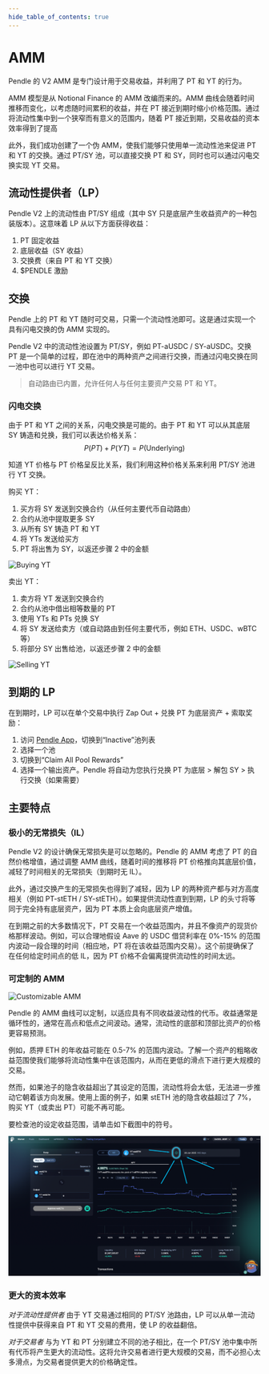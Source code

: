 ```yaml
---
hide_table_of_contents: true
---
```


# AMM

Pendle 的 V2 AMM 是专门设计用于交易收益，并利用了 PT 和 YT 的行为。

AMM 模型是从 Notional Finance 的 AMM 改编而来的。AMM 曲线会随着时间推移而变化，以考虑随时间累积的收益，并在 PT 接近到期时缩小价格范围。通过将流动性集中到一个狭窄而有意义的范围内，随着 PT 接近到期，交易收益的资本效率得到了提高

此外，我们成功创建了一个伪 AMM，使我们能够只使用单一流动性池来促进 PT 和 YT 的交换。通过 PT/SY 池，可以直接交换 PT 和 SY，同时也可以通过闪电交换实现 YT 交易。

## 流动性提供者（LP）

Pendle V2 上的流动性由 PT/SY 组成（其中 SY 只是底层产生收益资产的一种包装版本）。这意味着 LP 从以下方面获得收益：

1. PT 固定收益
2. 底层收益（SY 收益）
3. 交换费（来自 PT 和 YT 交换）
4. $PENDLE 激励

## 交换

Pendle 上的 PT 和 YT 随时可交易，只需一个流动性池即可。这是通过实现一个具有闪电交换的伪 AMM 实现的。

Pendle V2 中的流动性池设置为 PT/SY，例如 PT-aUSDC / SY-aUSDC。交换 PT 是一个简单的过程，即在池中的两种资产之间进行交换，而通过闪电交换在同一池中也可以进行 YT 交易。

> 自动路由已内置，允许任何人与任何主要资产交易 PT 和 YT。

### 闪电交换

由于 PT 和 YT 之间的关系，闪电交换是可能的。由于 PT 和 YT 可以从其底层 SY 铸造和兑换，我们可以表达价格关系：
$$
P(PT) + P(YT) = P(\text{Underlying})
$$

知道 YT 价格与 PT 价格呈反比关系，我们利用这种价格关系来利用 PT/SY 池进行 YT 交换。

购买 YT：
1. 买方将 SY 发送到交换合约（从任何主要代币自动路由）
2. 合约从池中提取更多 SY
3. 从所有 SY 铸造 PT 和 YT
4. 将 YTs 发送给买方
5. PT 将出售为 SY，以返还步骤 2 中的金额

![Buying YT](/img/ProtocolMechanics/buying_yt.png "Buying YT")

卖出 YT：
1. 卖方将 YT 发送到交换合约
2. 合约从池中借出相等数量的 PT
3. 使用 YTs 和 PTs 兑换 SY
4. 将 SY 发送给卖方（或自动路由到任何主要代币，例如 ETH、USDC、wBTC 等）
5. 将部分 SY 出售给池，以返还步骤 2 中的金额

![Selling YT](/img/ProtocolMechanics/selling_yt.png "Selling YT")

## 到期的 LP

在到期时，LP 可以在单个交易中执行 Zap Out + 兑换 PT 为底层资产 + 索取奖励：

1. 访问 [Pendle App](https://app.pendle.finance/trade/pools)，切换到“Inactive”池列表
2. 选择一个池
3. 切换到“Claim All Pool Rewards”
4. 选择一个输出资产。Pendle 将自动为您执行兑换 PT 为底层 > 解包 SY > 执行交换（如果需要）

## 主要特点

### 极小的无常损失（IL）

Pendle V2 的设计确保无常损失是可以忽略的。Pendle 的 AMM 考虑了 PT 的自然价格增值，通过调整 AMM 曲线，随着时间的推移将 PT 价格推向其底层价值，减轻了时间相关的无常损失（到期时无 IL）。

此外，通过交换产生的无常损失也得到了减轻，因为 LP 的两种资产都与对方高度相关（例如 PT-stETH / SY-stETH）。如果提供流动性直到到期，LP 的头寸将等同于完全持有底层资产，因为 PT 本质上会向底层资产增值。

在到期之前的大多数情况下，PT 交易在一个收益范围内，并且不像资产的现货价格那样波动。例如，可以合理地假设 Aave 的 USDC 借贷利率在 0%-15% 的范围内波动一段合理的时间（相应地，PT 将在该收益范围内交易）。这个前提确保了在任何给定时间点的低 IL，因为 PT 价格不会偏离提供流动性的时间太远。

### 可定制的 AMM

![Customizable AMM](/img/ProtocolMechanics/customizable_amm.png "Customizable AMM")

Pendle 的 AMM 曲线可以定制，以适应具有不同收益波动性的代币。收益通常是循环性的，通常在高点和低点之间波动。通常，流动性的底部和顶部比资产的价格更容易预测。

例如，质押 ETH 的年收益可能在 0.5-7% 的范围内波动。了解一个资产的粗略收益范围使我们能够将流动性集中在该范围内，从而在更低的滑点下进行更大规模的交易。

然而，如果池子的隐含收益超出了其设定的范围，流动性将会太低，无法进一步推动它朝着该方向发展。使用上面的例子，如果 stETH 池的隐含收益超过了 7%，购买 YT（或卖出 PT）可能不再可能。

要检查池的设定收益范围，请单击如下截图中的符号。

![Market Info](/img/ProtocolMechanics/market_info.png "Market Info")

### 更大的资本效率

_对于流动性提供者_
由于 YT 交易通过相同的 PT/SY 池路由，LP 可以从单一流动性提供中获得来自 PT 和 YT 交易的费用，使 LP 的收益翻倍。

_对于交易者_
与为 YT 和 PT 分别建立不同的池子相比，在一个 PT/SY 池中集中所有代币将产生更大的流动性。这将允许交易者进行更大规模的交易，而不必担心太多滑点，为交易者提供更大的价格确定性。